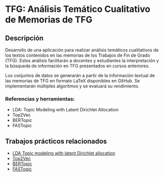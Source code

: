 # TFG: Análisis Temático Cualitativo de Memorias de TFG

## Descripción

Desarrollo de una aplicación para realizar análisis temáticos cualitativos de los textos contenidos en las memorias de los Trabajos de Fin de Grado (TFG). Estos análisis facilitarán a docentes y estudiantes la interpretación y la búsqueda de información en TFG presentados en cursos anteriores.

Los conjuntos de datos se generarán a partir de la información textual de las memorias de TFG en formato LaTeX disponibles en GitHub. Se implementarán múltiples algoritmos y se evaluará su rendimiento.

### Referencias y herramientas:
* LDA: Topic Modeling with Latent Dirichlet Allocation
* Top2Vec
* BERTopic
* FASTopic

## Trabajos prácticos relacionados

* [LDA Topic modeling with latent Dirichlet allocation](https://github.com/lda-project/lda)
* [Top2Vec](https://github.com/ddangelov/Top2Vec)
* [BERTopic](https://github.com/MaartenGr/BERTopic)
* [FASTopic](https://github.com/bobxwu/FASTopic)